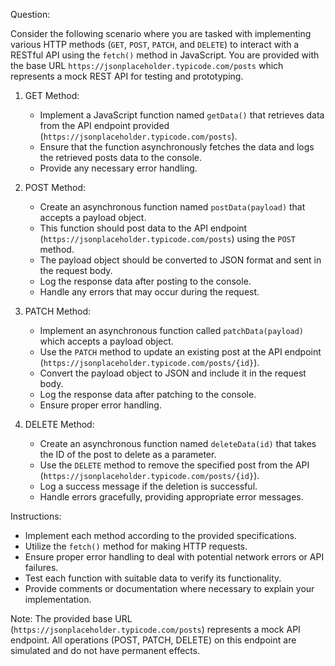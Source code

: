 
Question:

Consider the following scenario where you are tasked with implementing various HTTP methods (`GET`, `POST`, `PATCH`, and `DELETE`) to interact with a RESTful API using the `fetch()` method in JavaScript. You are provided with the base URL `https://jsonplaceholder.typicode.com/posts` which represents a mock REST API for testing and prototyping.

1. GET Method:
   - Implement a JavaScript function named `getData()` that retrieves data from the API endpoint provided (`https://jsonplaceholder.typicode.com/posts`).
   - Ensure that the function asynchronously fetches the data and logs the retrieved posts data to the console.
   - Provide any necessary error handling.

2. POST Method:
   - Create an asynchronous function named `postData(payload)` that accepts a payload object.
   - This function should post data to the API endpoint (`https://jsonplaceholder.typicode.com/posts`) using the `POST` method.
   - The payload object should be converted to JSON format and sent in the request body.
   - Log the response data after posting to the console.
   - Handle any errors that may occur during the request.

3. PATCH Method:
   - Implement an asynchronous function called `patchData(payload)` which accepts a payload object.
   - Use the `PATCH` method to update an existing post at the API endpoint (`https://jsonplaceholder.typicode.com/posts/{id}`).
   - Convert the payload object to JSON and include it in the request body.
   - Log the response data after patching to the console.
   - Ensure proper error handling.

4. DELETE Method:
   - Create an asynchronous function named `deleteData(id)` that takes the ID of the post to delete as a parameter.
   - Use the `DELETE` method to remove the specified post from the API (`https://jsonplaceholder.typicode.com/posts/{id}`).
   - Log a success message if the deletion is successful.
   - Handle errors gracefully, providing appropriate error messages.

Instructions:
- Implement each method according to the provided specifications.
- Utilize the `fetch()` method for making HTTP requests.
- Ensure proper error handling to deal with potential network errors or API failures.
- Test each function with suitable data to verify its functionality.
- Provide comments or documentation where necessary to explain your implementation.

Note: The provided base URL (`https://jsonplaceholder.typicode.com/posts`) represents a mock API endpoint. All operations (POST, PATCH, DELETE) on this endpoint are simulated and do not have permanent effects.


